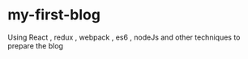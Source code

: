 # my-first-blog
Using React , redux , webpack , es6 , nodeJs and other techniques to prepare the blog

